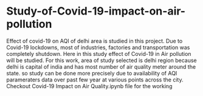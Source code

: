 # Study-of-Covid-19-impact-on-air-pollution
Effect of covid-19 on AQI of delhi area is studied in this project.
Due to Covid-19 lockdowns, most of industries, factories and transportation was completely shutdown. 
Here in this study effect of Covid-19 in Air pollution will be studied. 
For this work, area of study selected is delhi region because delhi is capital of india and has most number of air quality meter around the state.
so study can be done more precisely due to availability of AQI parameraters data over past few year at various points across the city.
Checkout Covid-19 Impact on Air Quality.ipynb file for the working
